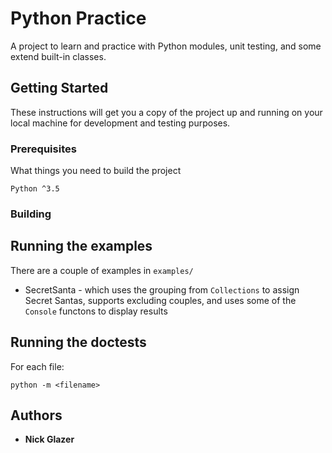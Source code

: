 # Python Practice

A project to learn and practice with Python modules, unit testing, and some extend built-in classes. 

## Getting Started

These instructions will get you a copy of the project up and running on your local machine for development and testing purposes.

### Prerequisites

What things you need to build the project

```
Python ^3.5
```

### Building

## Running the examples

There are a couple of examples in `examples/`

* SecretSanta - which uses the grouping from `Collections` to assign Secret Santas, supports excluding couples, and uses some of the `Console` functons to display results

## Running the doctests

For each file:
```
python -m <filename>
```

## Authors

* **Nick Glazer**
